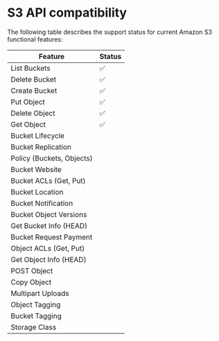 # S3 API compatibility

The following table describes the support status for current Amazon S3
functional features:

| Feature                   | Status |
| ------------------------- | ------ |
| List Buckets              | ✅     |
| Delete Bucket             | ✅     |
| Create Bucket             | ✅     |
| Put Object                | ✅     |
| Delete Object             | ✅     |
| Get Object                | ✅     |
| Bucket Lifecycle          |        |
| Bucket Replication        |        |
| Policy (Buckets, Objects) |        |
| Bucket Website            |        |
| Bucket ACLs (Get, Put)    |        |
| Bucket Location           |        |
| Bucket Notification       |        |
| Bucket Object Versions    |        |
| Get Bucket Info (HEAD)    |        |
| Bucket Request Payment    |        |
| Object ACLs (Get, Put)    |        |
| Get Object Info (HEAD)    |        |
| POST Object               |        |
| Copy Object               |        |
| Multipart Uploads         |        |
| Object Tagging            |        |
| Bucket Tagging            |        |
| Storage Class             |        |
